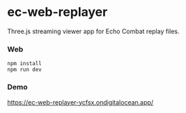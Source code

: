 # ec-web-replayer
Three.js streaming viewer app for Echo Combat replay files.

### Web

```
npm install
npm run dev
```

### Demo
https://ec-web-replayer-ycfsx.ondigitalocean.app/
